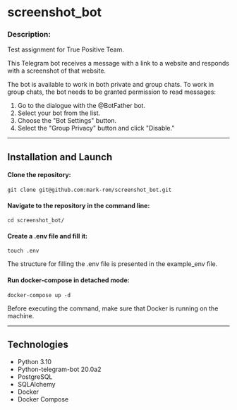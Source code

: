 # screenshot_bot

### Description: ###

Test assignment for True Positive Team.

This Telegram bot receives a message with a link to a website and responds with a screenshot of that website.

The bot is available to work in both private and group chats. To work in group chats, the bot needs to be granted permission to read messages:
1. Go to the dialogue with the @BotFather bot.
2. Select your bot from the list.
3. Choose the "Bot Settings" button.
4. Select the "Group Privacy" button and click "Disable."
____

## Installation and Launch ##

#### Clone the repository: ####
    git clone git@github.com:mark-rom/screenshot_bot.git

#### Navigate to the repository in the command line: ####
    cd screenshot_bot/

#### Create a .env file and fill it: ####
    touch .env
The structure for filling the .env file is presented in the example_env file.

#### Run docker-compose in detached mode: ####
    docker-compose up -d
Before executing the command, make sure that Docker is running on the machine.
____

## Technologies ##
- Python 3.10
- Python-telegram-bot 20.0a2
- PostgreSQL
- SQLAlchemy
- Docker
- Docker Compose

